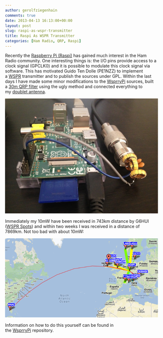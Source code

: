 ```yaml
---
author: gerolfziegenhain
comments: true
date: 2013-04-13 16:13:00+00:00
layout: post
slug: raspi-as-wspr-transmitter
title: Raspi As WSPR Transmitter
categories: [Ham Radio, QRP, Raspi]
---
```


Recently the [Raspberry Pi (Raspi)](http://www.raspberrypi.org/) has gained much interest in the Ham Radio community. One interesting things is: the I/O pins provide access to a clock signal (GPCLK0) and it is possible to modulate this clock signal via software. This has motivated Guido Ten Dolle (PE1NZZ) to implement a [WSPR](http://wsprnet.org/drupal/) transmitter and to publish the sources under GPL. Within the last days I have made some minor modifications to the [WsprryPi](https://github.com/8cH9azbsFifZ/WsprryPi) sources, built a [30m QRP filter](http://www.gqrp.com/harmonic_filters.pdf) using the ugly method and connected everything to my [doublet antenna](http://www.norcalqrp.org/files/NorCalDoubletAntenna.pdf).

![Raspi as WSPR Transmitter](/images/posts/2013-04-13-raspi-as-wspr-transmitter/IMG_1521.JPG)

Immediately my 10mW have been received in 743km distance by G6HUI ([WSPR Spots](http://wsprnet.org/drupal/wsprnet/spots)) and within two weeks I was received in a distance of 7869km. Not too bad with about 10mW:

![7869km with 10mW](/images/posts/2013-04-13-raspi-as-wspr-transmitter/wspr_dg6fl_us.png)

Information on how to do this yourself can be found in the [WsprryPi](https://github.com/8cH9azbsFifZ/WsprryPi) repository.

